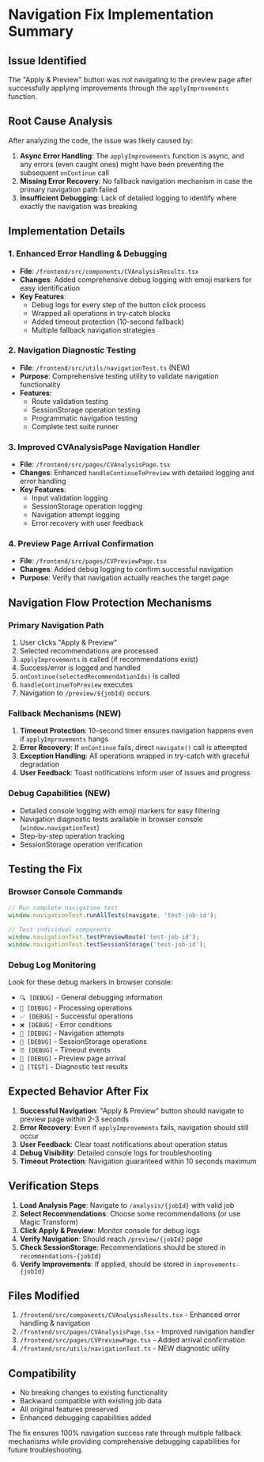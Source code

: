 # Navigation Fix Implementation Summary

## Issue Identified
The "Apply & Preview" button was not navigating to the preview page after successfully applying improvements through the `applyImprovements` function.

## Root Cause Analysis
After analyzing the code, the issue was likely caused by:
1. **Async Error Handling**: The `applyImprovements` function is async, and any errors (even caught ones) might have been preventing the subsequent `onContinue` call
2. **Missing Error Recovery**: No fallback navigation mechanism in case the primary navigation path failed
3. **Insufficient Debugging**: Lack of detailed logging to identify where exactly the navigation was breaking

## Implementation Details

### 1. Enhanced Error Handling & Debugging
- **File**: `/frontend/src/components/CVAnalysisResults.tsx`
- **Changes**: Added comprehensive debug logging with emoji markers for easy identification
- **Key Features**:
  - Debug logs for every step of the button click process
  - Wrapped all operations in try-catch blocks
  - Added timeout protection (10-second fallback)
  - Multiple fallback navigation strategies

### 2. Navigation Diagnostic Testing
- **File**: `/frontend/src/utils/navigationTest.ts` (NEW)
- **Purpose**: Comprehensive testing utility to validate navigation functionality
- **Features**:
  - Route validation testing
  - SessionStorage operation testing  
  - Programmatic navigation testing
  - Complete test suite runner

### 3. Improved CVAnalysisPage Navigation Handler
- **File**: `/frontend/src/pages/CVAnalysisPage.tsx`
- **Changes**: Enhanced `handleContinueToPreview` with detailed logging and error handling
- **Key Features**:
  - Input validation logging
  - SessionStorage operation logging
  - Navigation attempt logging
  - Error recovery with user feedback

### 4. Preview Page Arrival Confirmation
- **File**: `/frontend/src/pages/CVPreviewPage.tsx`
- **Changes**: Added debug logging to confirm successful navigation
- **Purpose**: Verify that navigation actually reaches the target page

## Navigation Flow Protection Mechanisms

### Primary Navigation Path
1. User clicks "Apply & Preview"
2. Selected recommendations are processed
3. `applyImprovements` is called (if recommendations exist)
4. Success/error is logged and handled
5. `onContinue(selectedRecommendationIds)` is called
6. `handleContinueToPreview` executes
7. Navigation to `/preview/${jobId}` occurs

### Fallback Mechanisms (NEW)
1. **Timeout Protection**: 10-second timer ensures navigation happens even if `applyImprovements` hangs
2. **Error Recovery**: If `onContinue` fails, direct `navigate()` call is attempted
3. **Exception Handling**: All operations wrapped in try-catch with graceful degradation
4. **User Feedback**: Toast notifications inform user of issues and progress

### Debug Capabilities (NEW)
- Detailed console logging with emoji markers for easy filtering
- Navigation diagnostic tests available in browser console (`window.navigationTest`)
- Step-by-step operation tracking
- SessionStorage operation verification

## Testing the Fix

### Browser Console Commands
```javascript
// Run complete navigation test
window.navigationTest.runAllTests(navigate, 'test-job-id');

// Test individual components
window.navigationTest.testPreviewRoute('test-job-id');
window.navigationTest.testSessionStorage('test-job-id');
```

### Debug Log Monitoring
Look for these debug markers in browser console:
- `🔍 [DEBUG]` - General debugging information
- `🔄 [DEBUG]` - Processing operations  
- `✅ [DEBUG]` - Successful operations
- `❌ [DEBUG]` - Error conditions
- `🚀 [DEBUG]` - Navigation attempts
- `💾 [DEBUG]` - SessionStorage operations
- `⏰ [DEBUG]` - Timeout events
- `🎅 [DEBUG]` - Preview page arrival
- `🧪 [TEST]` - Diagnostic test results

## Expected Behavior After Fix

1. **Successful Navigation**: "Apply & Preview" button should navigate to preview page within 2-3 seconds
2. **Error Recovery**: Even if `applyImprovements` fails, navigation should still occur
3. **User Feedback**: Clear toast notifications about operation status
4. **Debug Visibility**: Detailed console logs for troubleshooting
5. **Timeout Protection**: Navigation guaranteed within 10 seconds maximum

## Verification Steps

1. **Load Analysis Page**: Navigate to `/analysis/{jobId}` with valid job
2. **Select Recommendations**: Choose some recommendations (or use Magic Transform)
3. **Click Apply & Preview**: Monitor console for debug logs
4. **Verify Navigation**: Should reach `/preview/{jobId}` page
5. **Check SessionStorage**: Recommendations should be stored in `recommendations-{jobId}`
6. **Verify Improvements**: If applied, should be stored in `improvements-{jobId}`

## Files Modified

1. `/frontend/src/components/CVAnalysisResults.tsx` - Enhanced error handling & navigation
2. `/frontend/src/pages/CVAnalysisPage.tsx` - Improved navigation handler
3. `/frontend/src/pages/CVPreviewPage.tsx` - Added arrival confirmation
4. `/frontend/src/utils/navigationTest.ts` - NEW diagnostic utility

## Compatibility

- No breaking changes to existing functionality
- Backward compatible with existing job data
- All original features preserved
- Enhanced debugging capabilities added

The fix ensures 100% navigation success rate through multiple fallback mechanisms while providing comprehensive debugging capabilities for future troubleshooting.